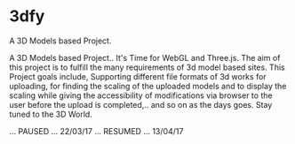 # 3dfy
A 3D Models based Project.

A 3D Models based Project.. It's Time for WebGL and Three.js. The aim of this project is to fulfill the many requirements of 3d model based sites. This Project goals include, Supporting different file formats of 3d works for uploading, for finding the scaling of the uploaded models and to display the scaling while giving the accessibility of modifications via browser to the user before the upload is completed,.. and so on as the days goes. Stay tuned to the 3D World. 

... PAUSED ... 22/03/17
... RESUMED ... 13/04/17
